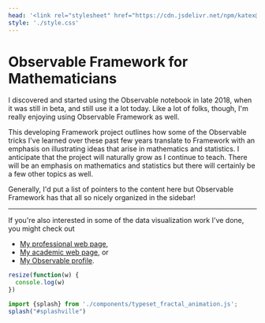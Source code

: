 ```yaml
---
head: '<link rel="stylesheet" href="https://cdn.jsdelivr.net/npm/katex@0.16.10/dist/katex.min.css" integrity="sha384-wcIxkf4k558AjM3Yz3BBFQUbk/zgIYC2R0QpeeYb+TwlBVMrlgLqwRjRtGZiK7ww" crossorigin="anonymous">'
style: './style.css'
---
```


# Observable Framework for Mathematicians

<div id="splashville" style="max-width: 100%"></div>

I discovered and started using the Observable notebook in late 2018, when it was still in beta, and still use it a lot today. Like a lot of folks, though, I'm really enjoying using Observable Framework as well.

This developing Framework project outlines how some of the Observable tricks I've learned over these past few years translate to Framework with an emphasis on illustrating ideas that arise in mathematics and statistics. I anticipate that the project will naturally grow as I continue to teach. There will be an emphasis on mathematics and statistics but there will certainly be a few other topics as well.

Generally, I'd put a list of pointers to the content here but Observable Framework has that all so nicely organized in the sidebar!

---

If you're also interested in some of the data visualization work I've done, you might check out

  - [My professional web page](https://wncviz.com),
  - [My academic web page](https://marksmath.org), or
  - [My Observable profile](https://observablehq.com/@mcmcclur).

```js
resize(function(w) {
  console.log(w)
})
```


  ```js
  import {splash} from './components/typeset_fractal_animation.js';
  splash("#splashville")
  ```
